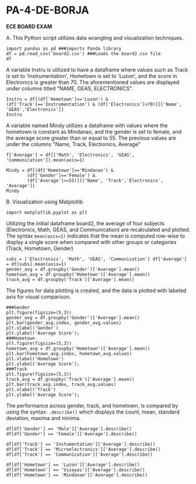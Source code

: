 # PA-4-DE-BORJA

**ECE BOARD EXAM**

A. This Python script utilizes data wrangling and visualization techniques.
```
import pandas as pd ###imports Panda library
df = pd.read_csv('board2.csv') ###Loads the board2.csv file
df
```
A variable Instru is utilized to have a dataframe where values such as Track is set to 'Instrumentation', Hometown is set to 'Luzon', and the score in Electronics is greater than 70. The aforementioned values are displayed under columns titled "NAME, GEAS, ELECTRONICS".
```
Instru = df[(df['Hometown']=='Luzon') & (df['Track']=='Instrumentation') & (df['Electronics']>70)][['Name', 'GEAS','Electronics']]
Instru
```
A variable named Mindy utilizes a dataframe with values where the hometown is constant as Mindanao, and the gender is set to female, and the average score greater than or equal to 55. The previous values are under the columns "Name, Track, Electronics, Average"
```
f['Average'] = df[['Math', 'Electronics', 'GEAS', 'Communication']].mean(axis=1)

Mindy = df[(df['Hometown']=='Mindanao') & 
        (df['Gender']=='Female') &
        (df['Average']>=55)][['Name', 'Track','Electronics', 'Average']]
Mindy
```

B. Visualization using Matplotlib
```
import matplotlib.pyplot as plt

```
Utilizing the initial dataframe board2, the average of four subjects (Electronics, Math, GEAS, and Communication) are recalculated and plotted. The syntax ```mean(axis=1)``` indicates that the mean is computed row-wise to display a single score when compared with other groups or categories (Track, Hometown, Gender)
```
subs = ['Electronics', 'Math', 'GEAS', 'Communication'] df['Average'] = df[subs].mean(axis=1)
gender_avg = df.groupby('Gender')['Average'].mean() 
hometown_avg = df.groupby('Hometown')['Average'].mean()
track_avg = df.groupby('Track')['Average'].mean()
```
The figures for data plotting is created, and the data is plotted with labeled axis for visual comparison.
```
###Gender
plt.figure(figsize=(5,3))
gender_avg = df.groupby('Gender')['Average'].mean()
plt.bar(gender_avg.index, gender_avg.values)
plt.xlabel('Gender')
plt.ylabel('Average Score');
###Hometown
plt.figure(figsize=(5,3))
hometown_avg = df.groupby('Hometown')['Average'].mean()
plt.bar(hometown_avg.index, hometown_avg.values)
plt.xlabel('Hometown')
plt.ylabel('Average Score');
###Track
plt.figure(figsize=(5,3))
track_avg = df.groupby('Track')['Average'].mean()
plt.bar(track_avg.index, track_avg.values)
plt.xlabel('Track')
plt.ylabel('Average Score');
```
The performance across gender, track, and hometown, is compared by using the syntax: `.describe()` which displays the count, mean, standard deviation, maxima and minima.
```
df[df['Gender'] == 'Male']['Average'].describe()
df[df['Gender'] == 'Female']['Average'].describe()

df[df['Track'] == 'Instumentation']['Average'].describe()
df[df['Track'] == 'Microelectronics']['Average'].describe()
df[df['Track'] == 'Communication']['Average'].describe()

df[df['Hometown'] == 'Luzon']['Average'].describe()
df[df['Hometown'] == 'Visayas']['Average'].describe()
df[df['Hometown'] == 'Mindanao']['Average'].describe()
```
